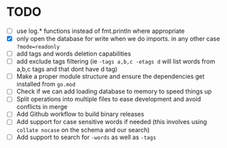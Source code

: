 # TODO
* [ ] use log.* functions instead of fmt.println where appropriate
* [x] only open the database for write when we do imports. in any other case `?mode=readonly`
* [ ] add tags and words deletion capabilities
* [ ] add exclude tags filtering (ie `-tags a,b,c -etags d` will list words from a,b,c tags and that dont have d tag)
* [ ] Make a proper module structure and ensure the dependencies get installed from `go.mod`
* [ ] Check if we can add loading database to memory to speed things up
* [ ] Split operations into multiple files to ease development and avoid conflicts in merge
* [ ] Add Github workflow to build binary releases
* [ ] Add support for case sensitive words if needed (this involves using `collate nocase` on the schema and our search)
* [ ] Add support to search for `-words` as well as `-tags`